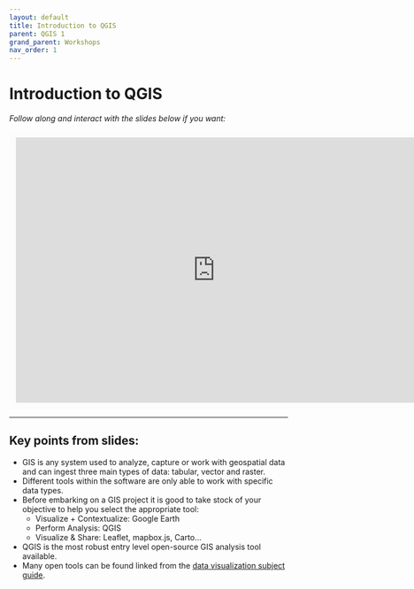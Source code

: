 ```yaml
---
layout: default
title: Introduction to QGIS
parent: QGIS 1
grand_parent: Workshops
nav_order: 1
---
```


# Introduction to QGIS

*Follow along and interact with the slides below if you want:*
<br>

<iframe width="720" height="480" frameborder="0" marginheight="0" marginwidth="0" style="border:12px solid  #fcfcfc" src="https://meginwinnipeg.github.io/slides/qgis_s2021.html"></iframe>

<hr>

## Key points from slides:
- GIS is any system used to analyze, capture or work with geospatial data and can ingest three main types of data: tabular, vector and raster.  
- Different tools within the software are only able to work with specific data types.  
- Before embarking on a GIS project it is good to take stock of your objective to help you select the appropriate tool: 
	- Visualize + Contextualize: Google Earth  
	- Perform Analysis: QGIS  
	- Visualize & Share: Leaflet, mapbox.js, Carto...  
- QGIS is the most robust entry level open-source GIS analysis tool available.
- Many open tools can be found linked from the [data visualization subject guide](https://libguides.lib.umanitoba.ca/viz).  

